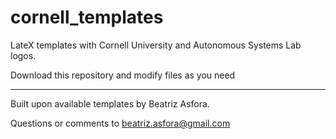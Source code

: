 # cornell_templates

LateX templates with Cornell University and Autonomous Systems Lab logos.

Download this repository and modify files as you need

-----

Built upon available templates by Beatriz Asfora.

Questions or comments to beatriz.asfora@gmail.com
